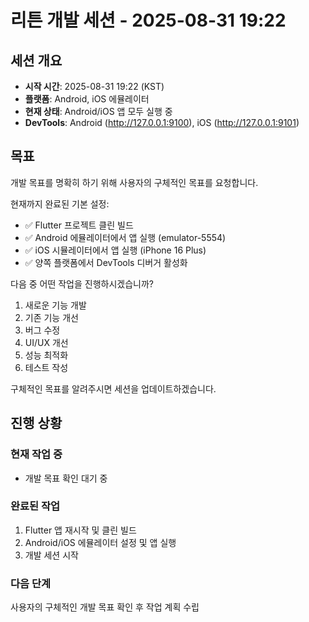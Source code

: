 # 리튼 개발 세션 - 2025-08-31 19:22

## 세션 개요
- **시작 시간**: 2025-08-31 19:22 (KST)
- **플랫폼**: Android, iOS 에뮬레이터
- **현재 상태**: Android/iOS 앱 모두 실행 중
- **DevTools**: Android (http://127.0.0.1:9100), iOS (http://127.0.0.1:9101)

## 목표
개발 목표를 명확히 하기 위해 사용자의 구체적인 목표를 요청합니다.

현재까지 완료된 기본 설정:
- ✅ Flutter 프로젝트 클린 빌드
- ✅ Android 에뮬레이터에서 앱 실행 (emulator-5554)
- ✅ iOS 시뮬레이터에서 앱 실행 (iPhone 16 Plus)
- ✅ 양쪽 플랫폼에서 DevTools 디버거 활성화

다음 중 어떤 작업을 진행하시겠습니까?
1. 새로운 기능 개발
2. 기존 기능 개선
3. 버그 수정
4. UI/UX 개선
5. 성능 최적화
6. 테스트 작성

구체적인 목표를 알려주시면 세션을 업데이트하겠습니다.

## 진행 상황

### 현재 작업 중
- 개발 목표 확인 대기 중

### 완료된 작업
1. Flutter 앱 재시작 및 클린 빌드
2. Android/iOS 에뮬레이터 설정 및 앱 실행
3. 개발 세션 시작

### 다음 단계
사용자의 구체적인 개발 목표 확인 후 작업 계획 수립